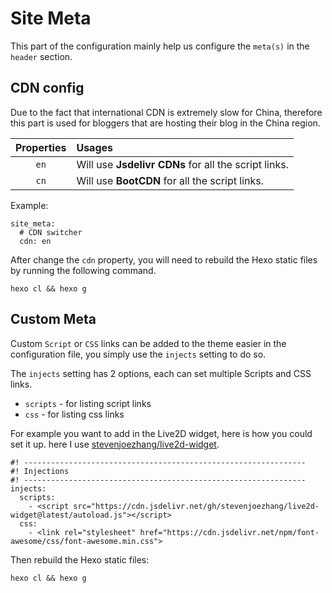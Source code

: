 # Site Meta

This part of the configuration mainly help us configure the `meta(s)` in the `header` section.

## CDN config

Due to the fact that international CDN is extremely slow for China, therefore this part is used for bloggers that are hosting their blog in the China region.

| Properties | Usages                                               |
| :--------: | :--------------------------------------------------- |
|    `en`    | Will use **Jsdelivr CDNs** for all the script links. |
|    `cn`    | Will use **BootCDN** for all the script links.       |

Example:

```yaml:no-line-numbers
site_meta:
  # CDN switcher
  cdn: en
```

After change the `cdn` property, you will need to rebuild the Hexo static files by running the following command.

```shell:no-line-numbers
hexo cl && hexo g
```

## Custom Meta

Custom `Script` or `CSS` links can be added to the theme easier in the configuration file, you simply use the `injects` setting to do so.

The `injects` setting has 2 options, each can set multiple Scripts and CSS links.

- `scripts` - for listing script links
- `css` - for listing css links

For example you want to add in the Live2D widget, here is how you could set it up. here I use [stevenjoezhang/live2d-widget](https://github.com/stevenjoezhang/live2d-widget).

```yaml:no-line-numbers
#! ---------------------------------------------------------------
#! Injections
#! ---------------------------------------------------------------
injects:
  scripts:
    - <script src="https://cdn.jsdelivr.net/gh/stevenjoezhang/live2d-widget@latest/autoload.js"></script>
  css:
    - <link rel="stylesheet" href="https://cdn.jsdelivr.net/npm/font-awesome/css/font-awesome.min.css">
```

Then rebuild the Hexo static files:

```shell:no-line-numbers
hexo cl && hexo g
```
